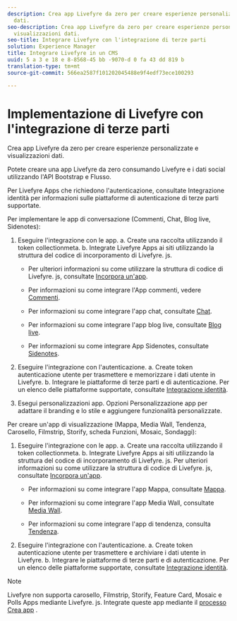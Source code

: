 ```yaml
---
description: Crea app Livefyre da zero per creare esperienze personalizzate e visualizzazioni
  dati.
seo-description: Crea app Livefyre da zero per creare esperienze personalizzate e
  visualizzazioni dati.
seo-title: Integrare Livefyre con l'integrazione di terze parti
solution: Experience Manager
title: Integrare Livefyre in un CMS
uuid: 5 a 3 e 18 e 8-8568-45 bb -9070-d 0 fa 43 dd 819 b
translation-type: tm+mt
source-git-commit: 566ea2587f101202045488e9f4edf73ece100293

---
```



# Implementazione di Livefyre con l'integrazione di terze parti

Crea app Livefyre da zero per creare esperienze personalizzate e visualizzazioni dati.

Potete creare una app Livefyre da zero consumando Livefyre e i dati social utilizzando l'API Bootstrap e Flusso.

Per Livefyre Apps che richiedono l'autenticazione, consultate Integrazione identità per informazioni sulle piattaforme di autenticazione di terze parti supportate.

Per implementare le app di conversazione (Commenti, Chat, Blog live, Sidenotes):

1. Eseguire l'integrazione con le app.
a. Create una raccolta utilizzando il token collectionmeta.
b. Integrate Livefyre Apps ai siti utilizzando la struttura del codice di incorporamento di Livefyre. js.

   * Per ulteriori informazioni su come utilizzare la struttura di codice di Livefyre. js, consultate [Incorpora un'app](/help/implementation/c-getting-started/c-implementation-process/c-using-livefyre.js-to-create-customize-and-use-apps-on-your-site.md).

   * Per informazioni su come integrare l'App commenti, vedere [Commenti](/help/using/c-about-apps/c-comments/c-comments.md).

   * Per informazioni su come integrare l'app chat, consultate [Chat](/help/using/c-about-apps/c-chat-app/c-chat-app.md).

   * Per informazioni su come integrare l'app blog live, consultate [Blog live](/help/using/c-about-apps/c-liveblog-app/c-liveblog-app.md).

   * Per informazioni su come integrare App Sidenotes, consultate [Sidenotes](/help/using/c-about-apps/c-sidenotes-app/c-sidenotes-app.md).

1. Eseguire l'integrazione con l'autenticazione.
a. Create token autenticazione utente per trasmettere e memorizzare i dati utente in Livefyre.
b. Integrare le piattaforme di terze parti e di autenticazione. Per un elenco delle piattaforme supportate, consultate [Integrazione identità](/help/implementation/t-about-identity-integration/t-about-identity-integration.md).

1. Esegui personalizzazioni app. Opzioni Personalizzazione app per adattare il branding e lo stile e aggiungere funzionalità personalizzate.

Per creare un'app di visualizzazione (Mappa, Media Wall, Tendenza, Carosello, Filmstrip, Storify, scheda Funzioni, Mosaic, Sondaggi):

1. Eseguire l'integrazione con le app.
a. Create una raccolta utilizzando il token collectionmeta.
b. Integrate Livefyre Apps ai siti utilizzando la struttura del codice di incorporamento di Livefyre. js. Per ulteriori informazioni su come utilizzare la struttura di codice di Livefyre. js, consultate [Incorpora un'app](/help/implementation/c-getting-started/c-implementation-process/c-using-livefyre.js-to-create-customize-and-use-apps-on-your-site.md).

   * Per informazioni su come integrare l'app Mappa, consultate [Mappa](/help/using/c-about-apps/c-map-app/c-map-app.md).

   * Per informazioni su come integrare l'app Media Wall, consultate [Media Wall](/help/using/c-about-apps/c-media-wall-app/c-media-wall-app.md).

   * Per informazioni su come integrare l'app di tendenza, consulta [Tendenza](/help/using/c-about-apps/c-trending-app/c-trending-app.md).

1. Eseguire l'integrazione con l'autenticazione.
a. Create token autenticazione utente per trasmettere e archiviare i dati utente in Livefyre.
b. Integrare le piattaforme di terze parti e di autenticazione. Per un elenco delle piattaforme supportate, consultate [Integrazione identità](/help/implementation/t-about-identity-integration/t-about-identity-integration.md).

>[!NOTE]
>
>Livefyre non supporta carosello, Filmstrip, Storify, Feature Card, Mosaic e Polls Apps mediante Livefyre. js.
Integrate queste app mediante il [processo Crea app](/help/using/c-about-apps/c-create-an-app.md) .